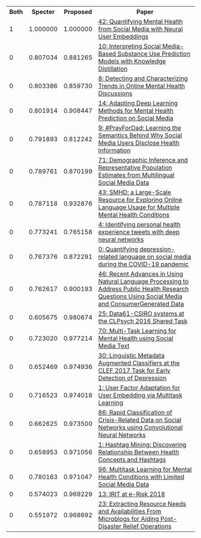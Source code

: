 <html><table><tr>
<th>Both</th>
<th>Specter</th>
<th>Proposed</th>
<th>Paper</th>
</tr>
<tr>
<td>1</td>
<td>1.000000</td>
<td>1.000000</td>
<td><a href="https://www.semanticscholar.org/paper/1c4eda4f85559b3c3fcae6ca6ec4a54bff18002e">42: Quantifying Mental Health from Social Media with Neural User Embeddings</a></td>
</tr>
<tr>
<td>0</td>
<td>0.807034</td>
<td>0.881265</td>
<td><a href="https://www.semanticscholar.org/paper/475941f2afc294ad6ae1aa6bee5bb9d7be9f1879">10: Interpreting Social Media-Based Substance Use Prediction Models with Knowledge Distillation</a></td>
</tr>
<tr>
<td>0</td>
<td>0.803386</td>
<td>0.859730</td>
<td><a href="https://www.semanticscholar.org/paper/b12736da77290c02a57b2f94ad4b73d80844d3d1">8: Detecting and Characterizing Trends in Online Mental Health Discussions</a></td>
</tr>
<tr>
<td>0</td>
<td>0.801914</td>
<td>0.908447</td>
<td><a href="https://www.semanticscholar.org/paper/3154097e204f54fdc3ad20b95c09b49a7fea1bc7">14: Adapting Deep Learning Methods for Mental Health Prediction on Social Media</a></td>
</tr>
<tr>
<td>0</td>
<td>0.791893</td>
<td>0.812242</td>
<td><a href="https://www.semanticscholar.org/paper/5168b2ab9aa60de00c29a10c88305149050a9173">9: #PrayForDad: Learning the Semantics Behind Why Social Media Users Disclose Health Information</a></td>
</tr>
<tr>
<td>0</td>
<td>0.789761</td>
<td>0.870199</td>
<td><a href="https://www.semanticscholar.org/paper/6fe83fde68c05d19b64149f8f49d579d2dc15e35">71: Demographic Inference and Representative Population Estimates from Multilingual Social Media Data</a></td>
</tr>
<tr>
<td>0</td>
<td>0.787118</td>
<td>0.932876</td>
<td><a href="https://www.semanticscholar.org/paper/7a448d63d0296f5d5ca98e4dc10c6fc1f902a048">43: SMHD: a Large-Scale Resource for Exploring Online Language Usage for Multiple Mental Health Conditions</a></td>
</tr>
<tr>
<td>0</td>
<td>0.773241</td>
<td>0.765158</td>
<td><a href="https://www.semanticscholar.org/paper/7a4524c40f91c30a2285cbda96b8f09cc6797c3c">4: Identifying personal health experience tweets with deep neural networks</a></td>
</tr>
<tr>
<td>0</td>
<td>0.767376</td>
<td>0.872291</td>
<td><a href="https://www.semanticscholar.org/paper/9de26f7e805b75a305ef675f5acc5156ea24aa04">0: Quantifying depression-related language on social media during the COVID-19 pandemic</a></td>
</tr>
<tr>
<td>0</td>
<td>0.762617</td>
<td>0.900193</td>
<td><a href="https://www.semanticscholar.org/paper/964933eced84611aa5e1ddddef490c2c320729c9">46: Recent Advances in Using Natural Language Processing to Address Public Health Research Questions Using Social Media and ConsumerGenerated Data</a></td>
</tr>
<tr>
<td>0</td>
<td>0.605675</td>
<td>0.980674</td>
<td><a href="https://www.semanticscholar.org/paper/bd20645f5df02e4e8f21664a43eef94bfddef07c">25: Data61-CSIRO systems at the CLPsych 2016 Shared Task</a></td>
</tr>
<tr>
<td>0</td>
<td>0.723020</td>
<td>0.977214</td>
<td><a href="https://www.semanticscholar.org/paper/d3f7ff54b188b724597f143f57114b8eef067572">70: Multi-Task Learning for Mental Health using Social Media Text</a></td>
</tr>
<tr>
<td>0</td>
<td>0.652469</td>
<td>0.974936</td>
<td><a href="https://www.semanticscholar.org/paper/79e7b7b8f7aed77677c05926fb148e85380640cc">30: Linguistic Metadata Augmented Classifiers at the CLEF 2017 Task for Early Detection of Depression</a></td>
</tr>
<tr>
<td>0</td>
<td>0.716523</td>
<td>0.974018</td>
<td><a href="https://www.semanticscholar.org/paper/9cb5c5e7c2fa0a792dd1d008a1236f432006de2f">1: User Factor Adaptation for User Embedding via Multitask Learning</a></td>
</tr>
<tr>
<td>0</td>
<td>0.662625</td>
<td>0.973500</td>
<td><a href="https://www.semanticscholar.org/paper/9bf497f637037c08390e8eab3ceb017ebd1abcfe">86: Rapid Classification of Crisis-Related Data on Social Networks using Convolutional Neural Networks</a></td>
</tr>
<tr>
<td>0</td>
<td>0.658953</td>
<td>0.971056</td>
<td><a href="https://www.semanticscholar.org/paper/e375340b201728846871c0f6248cd9f8db698ffd">1: Hashtag Mining: Discovering Relationship Between Health Concepts and Hashtags</a></td>
</tr>
<tr>
<td>0</td>
<td>0.780163</td>
<td>0.971047</td>
<td><a href="https://www.semanticscholar.org/paper/efd417dfc14559fe5241823074a9e5ca6c4c959c">96: Multitask Learning for Mental Health Conditions with Limited Social Media Data</a></td>
</tr>
<tr>
<td>0</td>
<td>0.574023</td>
<td>0.969229</td>
<td><a href="https://www.semanticscholar.org/paper/f37b39655b7508dda24acd739a83fc49037018d5">13: IRIT at e-Risk 2018</a></td>
</tr>
<tr>
<td>0</td>
<td>0.551972</td>
<td>0.968692</td>
<td><a href="https://www.semanticscholar.org/paper/1aebedf577ea665b77f9fc4b0d9c49d9485a6582">23: Extracting Resource Needs and Availabilities From Microblogs for Aiding Post-Disaster Relief Operations</a></td>
</tr>
</table></html>
